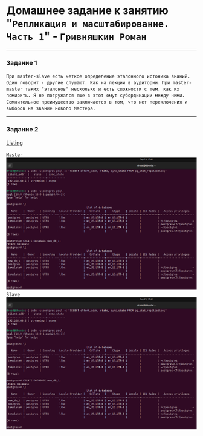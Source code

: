 # Домашнее задание к занятию "`Репликация и масштабирование. Часть 1`" - `Гривняшкин Роман`  

---

### Задание 1  

`При master-slave есть четкое определение эталонного истоника знаний. Один говорит - другие слушают. Как на лекции в аудитории.`
`При master-master таких "эталонов" несколько и есть сложности с тем, как их помирить. Я не погружался еще в этот омут субординации между ними. Сомнительное преимущество заключается в том, что нет переключения и выборов на звание нового Мастера.`

---

### Задание 2  
 
[Listing](Listing.txt)

`Master`  
![Master](./img/task2_master1.png)  
`Slave`  
![Master](./img/task2_master1.png)  
